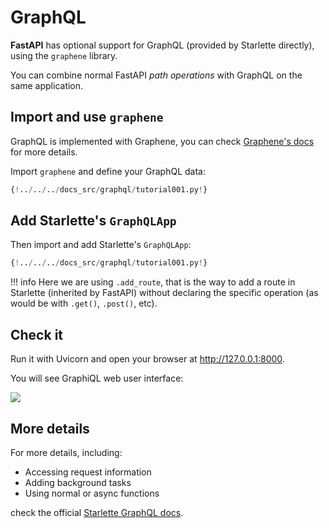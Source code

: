 # GraphQL

**FastAPI** has optional support for GraphQL (provided by Starlette directly), using the `graphene` library.

You can combine normal FastAPI _path operations_ with GraphQL on the same application.

## Import and use `graphene`

GraphQL is implemented with Graphene, you can check <a href="https://docs.graphene-python.org/en/latest/quickstart/" class="external-link" target="_blank">Graphene's docs</a> for more details.

Import `graphene` and define your GraphQL data:

```Python hl_lines="1  6-10"
{!../../../docs_src/graphql/tutorial001.py!}
```

## Add Starlette's `GraphQLApp`

Then import and add Starlette's `GraphQLApp`:

```Python hl_lines="3  14"
{!../../../docs_src/graphql/tutorial001.py!}
```

!!! info
Here we are using `.add_route`, that is the way to add a route in Starlette (inherited by FastAPI) without declaring the specific operation (as would be with `.get()`, `.post()`, etc).

## Check it

Run it with Uvicorn and open your browser at <a href="http://127.0.0.1:8000" class="external-link" target="_blank">http://127.0.0.1:8000</a>.

You will see GraphiQL web user interface:

<img src="/img/tutorial/graphql/image01.png">

## More details

For more details, including:

- Accessing request information
- Adding background tasks
- Using normal or async functions

check the official <a href="https://www.starlette.io/graphql/" class="external-link" target="_blank">Starlette GraphQL docs</a>.
